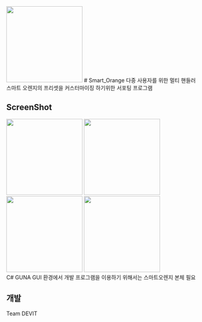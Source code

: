
<img width="200" src="https://user-images.githubusercontent.com/48075491/94409334-fd459600-01b0-11eb-8223-6543067a2aa3.png">
# Smart_Orange
다중 사용자를 위한 멀티 핸들러
스마트 오렌지의 프리셋을 커스터마이징 하기위한 서포팅 프로그램

ScreenShot
------------
<div>
<img width="200" src="https://user-images.githubusercontent.com/48075491/94410141-fd926100-01b1-11eb-97c5-090e4171adb8.png">
<img width="200" src="https://user-images.githubusercontent.com/48075491/94410486-61b52500-01b2-11eb-99ca-fb0b781f291e.png">
<img width="200" src="https://user-images.githubusercontent.com/48075491/94410490-624dbb80-01b2-11eb-94cb-0c0ca1cd173c.png">
<img width="200" src="https://user-images.githubusercontent.com/48075491/94410495-637ee880-01b2-11eb-81d0-3bbf4869d128.png">
</div>
C# GUNA GUI 환경에서 개발 프로그램을 이용하기 위해서는 스마트오렌지 본체 필요

개발
------------
Team DEVIT
